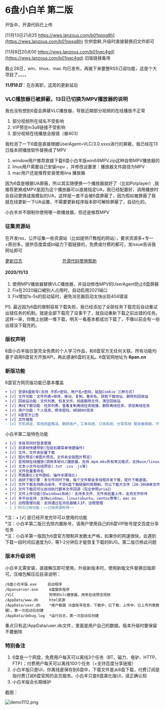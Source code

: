 # 6盘小白羊 第二版

开饭中，开源代码已上传  

[11月13日21点25 https://wws.lanzous.com/b01npsg8h](https://wws.lanzous.com/b01npsg8h)  仅供尝鲜,升级时直接替换旧文件即可  

[11月8日20点00 https://wws.lanzous.com/b01nqc4gd](https://wws.lanzous.com/b01nqc4gd)  旧版链接备用  

截止28日，win、linux、mac 均已发布，再接下来要整RSS订阅功能，这是个大项目了。。。。  

***11月18日***：在办离职，这周的更新延后  

### VLC播放器已被屏蔽，13日已切换为MPV播放器的说明

我也没有想到6盘会屏蔽VLC播放器，导致近期部分视频的在线播放不正常
1. 部分视频所在域名不受影响
2. VIP预览m3u8链接不受影响
3. 部分视频在线播放会报错（被403）

我检测了一下6盘是直接根据UserAgent=VLC/3.0.xxxx进行的屏蔽，我已经在13日版本把播放软件替换成了MPV
1. window用户推荐直接下载6盘小白羊版win64MPV.zip这种自带MPV播放器的
2. linux用户需要自己安装mpv ，并修改设置里：播放器文件路径为MPV
3. mac用户还是推荐安装使用iina 播放器

因为6盘是根据UA屏蔽，所以其实随便换一个播放器就好了（比如Potplayer）,我推荐更换成MPV是因为这个播放器可以直接指定UA，我已经配置好，调用播放时会自动更换成我模拟的UA，这样就一直不会被6盘屏蔽了，因为假如被屏蔽了我就在线更新一下UA设置，不需要更新程序版本即可解除屏蔽了，自动化的。

小白羊并不限制你使用哪一款播放器，但还是推荐MPV

### 征集资源站

在开发rss，公开征集一些资源站（比如提供IT教程的网站），要求资源多+专一+原创多，提供百度盘或bt磁力下载链接的，免费或付费的都可，发issue告诉我网址即可  


[更新日志](ChangeLog.txt)   　　　　　　　　　[开源代码使用帮助](源码使用帮助.md)  
#### 2020/11/13
1. 使用MPV播放器替换VLC播放器，并自动修改MPV的UserAgent防止6盘屏蔽
2. Fix在2020端口被别人占用时，自动启用2021端口
3. Fix增加1s-5s的启动延时，避免浏览器启动太快出现404错误
  
PS. 最近因为6盘的限制容易下载失败，我已经添加了全部任务下载完后自动重试出错任务的机制。就是全部下载完了没事干了，就自动重新下载之前出错的任务。这样一来，你晚上创建一堆下载，明天一看基本都成功下载了，不像以前会有一些出错没下载完的。  


### 版权声明

6盘小白羊版仅是完全免费的个人学习作品，和6盘官方无任何关联。所有功能均基于调用6盘官方开放API，再此感谢6盘的无私。6盘官网地址为  **6pan.cn** 


### 新版功能

6盘官方网页版功能已基本覆盖

``` diff
+ [√] 登录6盘账号(支持 手机+密码、用户名+密码、粘贴Cookie 三种方式)
+ [√] 文件功能：文件列表+排序、移动、复制、重命名、获取下载地址、删除到回收站
+ [√] 回收站功能：文件列表、恢复文件、彻底删除文件、清空回收站
+ [√] 离线下载功能：任务列表、查看复制离线任务链接、删除离线任务、添加离线任务
+ [√] 用户功能：个人信息、修改密码、WEBDAV信息
+ [√] 6盘官方公告
+ [√] 文件搜索
- [x] 手机绑定、其他网盘推送、删除账户、工单系统、订阅系统、分享系统 都会被屏蔽，不计划实现这些功能
```

小白羊第二版特色功能

``` diff
+ [√] 多账号同时登录管理
+ [√] 目录树快捷导航(包括右键菜单快捷操作)
+ [√] 文件、文件夹批量下载
+ [√] 图片预览(单图片预览、文件夹全部图片预览)
+ [√] 音视频在线播放(调用本地VLC播放器，支持.mp4.mkv所有常见格式，支持win/linux/mac os，支持用其他播放器替代)
+ [√] 文本小文件在线预览(.txt .css .js等)
+ [√] 文件批量重命名
+ [√] 界面美化(文件图标、操作步骤简化)
+ [√] 自研下载引擎：多文件同时下载，每个文件都会多线程并发下载，提升下载速度。
+ [√] 文件下载支持断点续传，不受6盘下载链接时效限制，可以下载大文件（20-30GB单文件）
+ [√] 文件下载完可以自动执行脚本文件回调（完全参照aria2）
+ [*] 文件上传功能(仅windows系统)：支持多文件、文件夹批量上传，支持文件秒传
+ [√] 多平台支持：支持windows，linux(ubuntu，centos等等)，mac os
+ [√] 远程管理功能：支持通过在浏览器输入IP，远程管理
- [ ] RSS订阅功能：~~订阅资源秒传~~
```
*注：+ [√] 是已经开发完毕可以使用的功能  
*注：小白羊第二版已去除内置账号，请用户使用自己的6盘VIP账号提交百度分享任务  
*注：小白羊第一版因为6盘官方限制并发数太严格，如果你的网速很快，会遇到下载一段时间后速度为0，等1-2分钟后才能恢复下载的BUG。第二版已修此问题  


### 版本升级说明

小白羊无需安装，直接解压即可使用，升级新版本时，使用新版文件替换旧版即可。压缩包解压后目录说明：  
```
/6盘小白羊版.exe     启动程序  
/6panserver.exe     6盘服务程序  
/VLC                附带的vlc播放器，用来在线预览视频  
/AppData/www.db     html资源  
/AppData/user.db    *用户数据（6盘账号信息，下载中，已下载，上传中，已上传列表数据），第一次启动后创建  
/AppData/debug.log  *运行日志，第一次启动后创建  
```
重点只有这/AppData/user.db文件，里面是用户自己的数据。版本升级时要保留不要删除  


### 特别备注

1. 6盘是一个网盘，免费用户每天可以离线3个任务（BT、磁力、电驴、HTTP、FTP）；付费用户每天可以离线100个任务（+支持百度分享链接）
2. 小白羊版只是UI，你离线是保存到6盘中，下载文件是从6盘下载，付费订阅是指付费订阅6盘官网的会员服务。小白羊只是6盘美化版UI，请正确认知
3. 小白羊版会长期维护

截图：
  
![demo1112.png](https://ae02.alicdn.com/kf/Hba2a6dfe4ffb4d06b58c4b2d00c997a9k.jpg)
